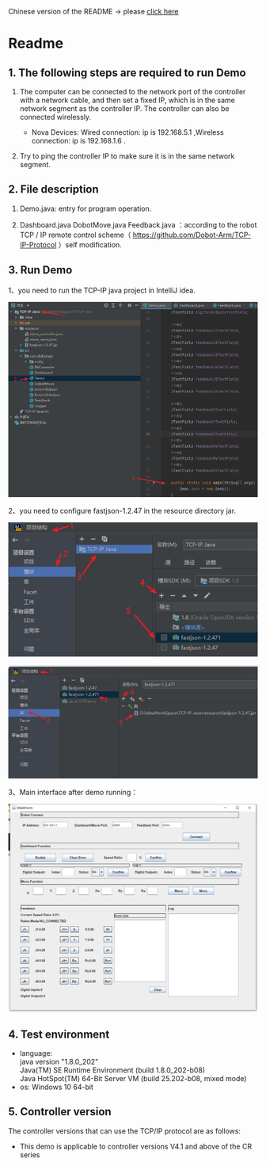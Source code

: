 Chinese version of the README -> please [click here](./README.md)

# Readme

## 1. The following steps are required to run Demo
1. The computer can be connected to the network port of the controller with a network cable, and then set a fixed IP, which is in the same network segment as the controller IP. The controller can also be connected wirelessly.

    - Nova Devices: Wired connection: ip is 192.168.5.1 ,Wireless connection: ip is 192.168.1.6 .

2. Try to ping the controller IP to make sure it is in the same network segment.


## 2. File description
1. Demo.java: entry for program operation.


2. Dashboard.java DobotMove.java Feedback.java ：according to the robot TCP / IP remote control scheme（ https://github.com/Dobot-Arm/TCP-IP-Protocol ）self modification.

## 3. Run Demo
1、you need to run the TCP-IP java project in IntelliJ idea.

![Demo](./readme-image/Demo_main.png)  

2、you need to configure fastjson-1.2.47 in the resource directory jar.

![jar1](./readme-image/fastjson_jar1.png)  

![jar2](./readme-image/fastjson-jar2.png)

3、Main interface after demo running：  

![main_panel](./readme-image/main_panel3.png)

## 4. Test environment
- language:   
java version "1.8.0_202"  
Java(TM) SE Runtime Environment (build 1.8.0_202-b08)  
Java HotSpot(TM) 64-Bit Server VM (build 25.202-b08, mixed mode)
- os: Windows 10 64-bit

## 5. Controller version
The controller versions that can use the TCP/IP protocol are as follows:

- This demo is applicable to controller versions V4.1 and above of the CR series